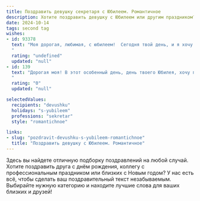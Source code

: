 ```yaml
---
title: Поздравить девушку секретаря с Юбилеем. Романтичное
description: Хотите поздравить девушку с Юбилеем или другим праздником? Наш ИИ создаст незабываемое поздравление, а вы обязательно выделитесь среди других.  
date: 2024-10-14
tags: second tag
wishes:
- id: 93378
  text: "Моя дорогая, любимая, с юбилеем!  Сегодня твой день, и я хочу сказать, что ты — самый прекрасный секретарь,  которого я знаю, и не только потому, что ты безупречно организована и  эффективна, но и потому, что ты излучаешь свет, тепло и очарование.  Твоя красота,  твоя нежность, твоя забота — всё это делает тебя поистине уникальной. Пусть этот юбилей станет началом новой, счастливой главы твоей жизни, полной любви, радости и исполнения всех самых заветных желаний.  Я люблю тебя!
  "
  rating: "undefined"
  updated: "null"
- id: 139
  text: "Дорогая моя! В этот особенный день, день твоего Юбилея, хочу подарить тебе самые нежные слова и пожелания. Пусть твоя жизнь будет наполнена ароматом любимых цветов, сладостью самых изысканных десертов и трепетом от долгожданных признаний. Ты – само очарование, грация и красота, а твоя улыбка способна осветить даже самый пасмурный день.  Оставайся всегда такой же лучезарной и желанной. С Юбилеем, моя волшебная фея!
  "
  rating: "0"
  updated: "null"

selectedValues:
  recipients: "devushku"
  holidays: "s-yubileem"
  professions: "sekretar"
  style: "romantichnoe"

links:
- slug: "pozdravit-devushku-s-yubileem-romantichnoe"
  title: "Поздравить девушку с Юбилеем. Романтичное"
---
```


Здесь вы найдете отличную подборку поздравлений на любой случай. 
Хотите поздравить друга с днём рождения, коллегу с профессиональным праздником или близких с Новым годом? У нас есть всё, чтобы сделать ваш поздравительный текст незабываемым. Выбирайте нужную категорию и находите лучшие слова для ваших близких и друзей!

